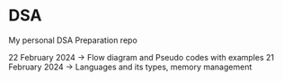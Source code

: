 # DSA
My personal DSA Preparation repo


22 February 2024 -> Flow diagram and Pseudo codes with examples
21 February 2024 -> Languages and its types, memory management
